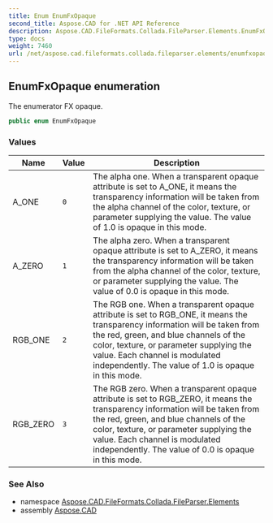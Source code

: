 ```yaml
---
title: Enum EnumFxOpaque
second_title: Aspose.CAD for .NET API Reference
description: Aspose.CAD.FileFormats.Collada.FileParser.Elements.EnumFxOpaque enum. The enumerator FX opaque
type: docs
weight: 7460
url: /net/aspose.cad.fileformats.collada.fileparser.elements/enumfxopaque/
---
```

## EnumFxOpaque enumeration

The enumerator FX opaque.

```csharp
public enum EnumFxOpaque
```

### Values

| Name | Value | Description |
| --- | --- | --- |
| A_ONE | `0` | The alpha one. When a transparent opaque attribute is set to A_ONE, it means the transparency information will be taken from the alpha channel of the color, texture, or parameter supplying the value. The value of 1.0 is opaque in this mode. |
| A_ZERO | `1` | The alpha zero. When a transparent opaque attribute is set to A_ZERO, it means the transparency information will be taken from the alpha channel of the color, texture, or parameter supplying the value. The value of 0.0 is opaque in this mode. |
| RGB_ONE | `2` | The RGB one. When a transparent opaque attribute is set to RGB_ONE, it means the transparency information will be taken from the red, green, and blue channels of the color, texture, or parameter supplying the value. Each channel is modulated independently. The value of 1.0 is opaque in this mode. |
| RGB_ZERO | `3` | The RGB zero. When a transparent opaque attribute is set to RGB_ZERO, it means the transparency information will be taken from the red, green, and blue channels of the color, texture, or parameter supplying the value. Each channel is modulated independently. The value of 0.0 is opaque in this mode. |

### See Also

* namespace [Aspose.CAD.FileFormats.Collada.FileParser.Elements](../../aspose.cad.fileformats.collada.fileparser.elements/)
* assembly [Aspose.CAD](../../)


